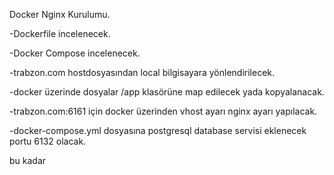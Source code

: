 Docker Nginx Kurulumu.

-Dockerfile incelenecek.

-Docker Compose incelenecek.

-trabzon.com hostdosyasından local bilgisayara yönlendirilecek.

-docker üzerinde dosyalar /app klasörüne map edilecek yada kopyalanacak.

-trabzon.com:6161 için docker üzerinden vhost ayarı nginx ayarı yapılacak.

-docker-compose.yml dosyasına postgresql database servisi eklenecek portu 6132 olacak.


bu kadar
